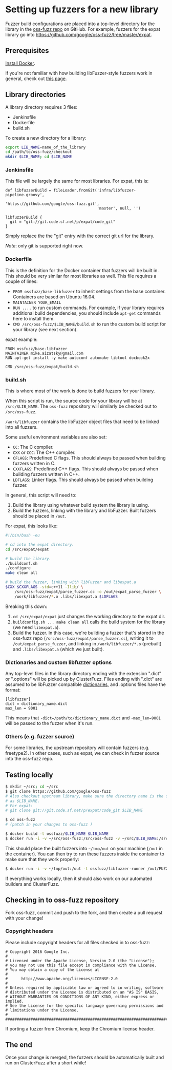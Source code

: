 # Setting up fuzzers for a new library

Fuzzer build configurations are placed into a top-level directory for the
library in the [oss-fuzz repo] on GitHub. For example, fuzzers for the expat
library go into <https://github.com/google/oss-fuzz/tree/master/expat>.

## Prerequisites

[Install Docker].

If you're not familiar with how building libFuzzer-style fuzzers work in
general, check out [this page](http://llvm.org/docs/LibFuzzer.html).

## Library directories

A library directory requires 3 files:

* Jenkinsfile
* Dockerfile
* build.sh

To create a new directory for a library:

```bash
export LIB_NAME=name_of_the_library
cd /path/to/oss-fuzz/checkout
mkdir $LIB_NAME; cd $LIB_NAME
```

### Jenkinsfile

This file will be largely the same for most libraries. For expat, this is:

```
def libfuzzerBuild = fileLoader.fromGit('infra/libfuzzer-pipeline.groovy',
                                        'https://github.com/google/oss-fuzz.git',
                                        'master', null, '')

libfuzzerBuild {
  git = "git://git.code.sf.net/p/expat/code_git"
}
```

Simply replace the the "git" entry with the correct git url for the library.

*Note*: only git is supported right now.

### Dockerfile

This is the definition for the Docker container that fuzzers will be built in.
This should be very similar for most libraries as well. This file requires a
couple of lines:

* `FROM ossfuzz/base-libfuzzer` to inherit settings from the base container.
  Containers are based on Ubuntu 16.04.
* `MAINTAINER YOUR_EMAIL`
* `RUN ....` to run custom commands. For example, if your library requires
  additional build dependencies, you should include `apt-get` commands here to
  install them.
* `CMD /src/oss-fuzz/$LIB_NAME/build.sh` to run the custom build script for your
  library (see next section).

expat example:

```
FROM ossfuzz/base-libfuzzer
MAINTAINER mike.aizatsky@gmail.com
RUN apt-get install -y make autoconf automake libtool docbook2x

CMD /src/oss-fuzz/expat/build.sh
```

### build.sh

This is where most of the work is done to build fuzzers for your library.

When this script is run, the source code for your library will be at
`/src/$LIB_NAME`. The `oss-fuzz` repository will similarly be checked out to
`/src/oss-fuzz`.

`/work/libfuzzer` contains the libFuzzer object files that need to be linked
into all fuzzers.

Some useful environment variables are also set:

* `CC`: The C compiler.
* `CXX` or `CCC`: The C++ compiler.
* `CFLAGS`: Predefined C flags. This should always be passed when building
  fuzzers written in C.
* `CXXFLAGS`: Predefined C++ flags. This should always be passed when building
  fuzzers written in C++.
* `LDFLAGS`: Linker flags. This should always be passed when building
  fuzzer.

In general, this script will need to:

1. Build the library using whatever build system the library is using.
2. Build the fuzzers, linking with the library and libFuzzer. Built fuzzers
   should be placed in `/out`.

For expat, this looks like:

```bash
#!/bin/bash -eu

# cd into the expat directory.
cd /src/expat/expat

# build the library.
./buildconf.sh
./configure
make clean all

# build the fuzzer, linking with libFuzzer and libexpat.a
$CXX $CXXFLAGS -std=c++11 -Ilib/ \
    /src/oss-fuzz/expat/parse_fuzzer.cc -o /out/expat_parse_fuzzer \
    /work/libfuzzer/*.o .libs/libexpat.a $LDFLAGS
```

Breaking this down:

1. `cd /src/expat/expat` just changes the working directory to the expat dir.
2. `buildconfig.sh ... make clean all` calls the build system for the library
   (we need `libexpat.a`).
3. Build the fuzzer. In this case, we're building a fuzzer that's stored in the
   oss-fuzz repo (`/src/oss-fuzz/expat/parse_fuzzer.cc`), writing it to
   `/out/expat_parse_fuzzer`, and linking in `/work/libfuzzer/*.o` (prebuilt)
   and `.libs/libexpat.a` (which we just built).


### Dictionaries and custom libfuzzer options

Any top-level files in the library directory ending with the extension ".dict"
or ".options" will be picked up by ClusterFuzz. Files ending with ".dict" are
assumed to be libFuzzer compatible [dictionaries], and .options files have the
format:

```
[libfuzzer]
dict = dictionary_name.dict
max_len = 9001
```

This means that `-dict=/path/to/dictionary_name.dict` and `-max_len=9001` will
be passed to the fuzzer when it's run.

### Others (e.g. fuzzer source)

For some libraries, the upstream repository will contain fuzzers (e.g.
freetype2). In other cases, such as expat, we can check in fuzzer source into
the oss-fuzz repo.

## Testing locally

```bash
$ mkdir ~/src; cd ~/src
$ git clone https://github.com/google/oss-fuzz
# Also checkout upstream library, make sure the directory name is the same
# as $LIB_NAME.
# For expat:
# git clone git://git.code.sf.net/p/expat/code_git $LIB_NAME

$ cd oss-fuzz
# (patch in your changes to oss-fuzz )

$ docker build -t ossfuzz/$LIB_NAME $LIB_NAME
$ docker run -i -v ~/src/oss-fuzz:/src/oss-fuzz -v ~/src/$LIB_NAME:/src/$LIB_NAME -v ~/tmp/out:/out -t ossfuzz/$LIB_NAME
```

This should place the built fuzzers into `~/tmp/out` on your machine (`/out` in
the container). You can then try to run these fuzzers inside the container to
make sure that they work properly:

```bash
$ docker run -i -v ~/tmp/out:/out -t ossfuzz/libfuzzer-runner /out/FUZZER_NAME
```

If everything works locally, then it should also work on our automated builders
and ClusterFuzz.

## Checking in to oss-fuzz repository

Fork oss-fuzz, commit and push to the fork, and then create a pull request with
your change!

### Copyright headers

Please include copyright headers for all files checked in to oss-fuzz:

```
# Copyright 2016 Google Inc.
#
# Licensed under the Apache License, Version 2.0 (the "License");
# you may not use this file except in compliance with the License.
# You may obtain a copy of the License at
#
#      http://www.apache.org/licenses/LICENSE-2.0
#
# Unless required by applicable law or agreed to in writing, software
# distributed under the License is distributed on an "AS IS" BASIS,
# WITHOUT WARRANTIES OR CONDITIONS OF ANY KIND, either express or implied.
# See the License for the specific language governing permissions and
# limitations under the License.
#
################################################################################
```

If porting a fuzzer from Chromium, keep the Chromium license header.

## The end

Once your change is merged, the fuzzers should be automatically built and run on
ClusterFuzz after a short while!

[oss-fuzz repo]: https://github.com/google/oss-fuzz
[dictionaries]: http://llvm.org/docs/LibFuzzer.html#dictionaries
[Install Docker]: https://docs.docker.com/engine/installation/linux/ubuntulinux/
